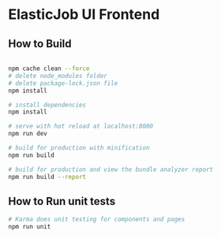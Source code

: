# ElasticJob UI Frontend

## How to Build

```bash

npm cache clean --force
# delete node_modules folder
# delete package-lock.json file
npm install

# install dependencies
npm install

# serve with hot reload at localhost:8080
npm run dev

# build for production with minification
npm run build

# build for production and view the bundle analyzer report
npm run build --report
```

## How to Run unit tests

```bash
# Karma does unit testing for components and pages
npm run unit
```
